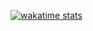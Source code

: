 [![wakatime stats](https://github-readme-stats.vercel.app/api/wakatime?username=webby)](https://github.com/anuraghazra/github-readme-stats)
